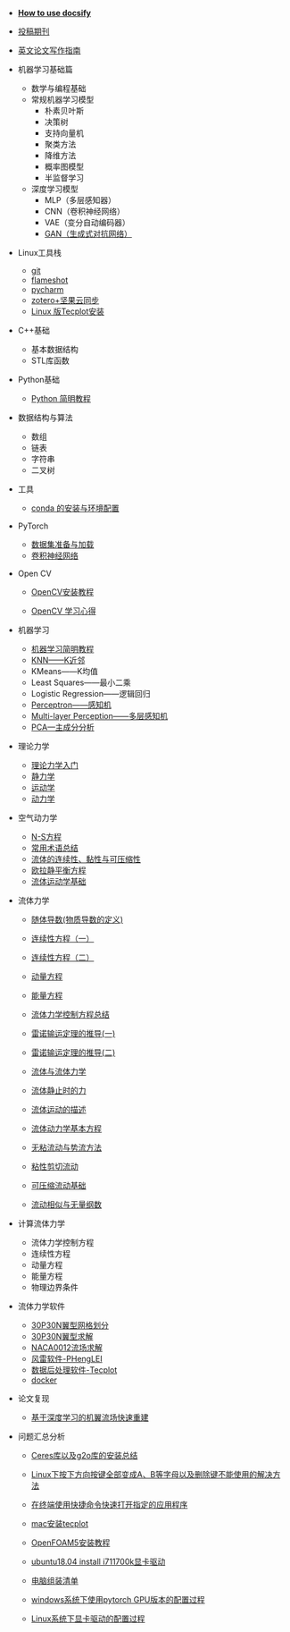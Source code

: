 
* [**How to use docsify**](./docs/how-to-use-docsify.md)
  
* [投稿期刊](./docs/paper.md)
  
* [英文论文写作指南](./docs/paper_writing_tips.md)
  
* 机器学习基础篇
  
  * 数学与编程基础
  * 常规机器学习模型
    * 朴素贝叶斯
    * 决策树
    * 支持向量机
    * 聚类方法
    * 降维方法
    * 概率图模型
    * 半监督学习
  * 深度学习模型
    * MLP（多层感知器）
    * CNN（卷积神经网络）
    * VAE（变分自动编码器）
    * [GAN（生成式对抗网络）](./docs/GAN_demo.md)
  
* Linux工具栈
  
  * [git](./docs/git.md)
  * [flameshot](./docs/flameshot.md)
  * [pycharm](./docs/pycharm.md)
  * [zotero+坚果云同步](./docs/zotero.md)
  * [Linux 版Tecplot安装](./docs/tecplot_linux.md)
  
* C++基础

  * 基本数据结构
  * STL库函数
  
* Python基础

  * [Python 简明教程](./docs/python简明教程)

* 数据结构与算法

  * 数组
  * 链表
  * 字符串
  * 二叉树
  
* 工具
  
  * [conda 的安装与环境配置 ](./docs/conda.md)
  
* PyTorch

  * [数据集准备与加载](./docs/dataset.md)
  * [卷积神经网络](./docs/CNN.md)
  
* Open CV 

  * [OpenCV安装教程](./docs/OpenCV安装教程.md)

  * [OpenCV 学习心得](./docs/OpenCV学习教程.md)

* 机器学习

  * [机器学习简明教程](./docs/机器学习简明教程.md)
  * [KNN——K近邻](./docs/KNN.md)
  * KMeans——K均值
  * Least Squares——最小二乘
  * Logistic Regression——逻辑回归
  * [Perceptron——感知机](./docs/perceptron.md)
  * [Multi-layer Perception——多层感知机](./docs/multiPerceptron.md)
  * [PCA—主成分分析](./docs/PCA.md)

* 理论力学

  * [理论力学入门](./docs/理论力学入门.md) 
  * [静力学](./docs/理论力学之静力学.md)
  * [运动学](./docs/理论力学之运动学.md)
  * [动力学](./docs/理论力学之动力学.md)

* 空气动力学
  
  * [N-S方程](./docs/d.md)
  * [常用术语总结](./docs/professional.md)
  * [流体的连续性、黏性与可压缩性](./docs/aerodynamics1.md)
  * [欧拉静平衡方程](./docs/aerodynamics2.md)
  * [流体运动学基础](./docs/aerodynamics3.md)
  
* 流体力学

  * [随体导数(物质导数的定义)](./docs/material_derivative.md)

  * [连续性方程（一）](./docs/continuous1.md)

  * [连续性方程（二）](./docs/continuous2.md)

  * [动量方程](./docs/momentum.md)

  * [能量方程](./docs/energy.md)

  * [流体力学控制方程总结](./docs/control.md)

  * [雷诺输运定理的推导(一)](./docs/leinuo1.md)

  * [雷诺输运定理的推导(二)](./docs/leinuo2.md)

  * [流体与流体力学]()

  * [流体静止时的力]()

  * [流体运动的描述]()

  * [流体动力学基本方程]()

  * [无粘流动与势流方法]()

  * [粘性剪切流动]()

  * [可压缩流动基础]()

  * [流动相似与无量纲数]()

* 计算流体力学

  * 流体力学控制方程
  * 连续性方程
  * 动量方程
  * 能量方程
  * 物理边界条件

* 流体力学软件

  *  [30P30N翼型网格划分](./docs/30p30n_pointwise.md)
  *  [30P30N翼型求解](./docs/30p30n_fluent.md)
  *  [NACA0012流场求解](./docs/naca0012.md)
  * [风雷软件-PHengLEI](./docs/PHengLEI)
  * [数据后处理软件-Tecplot](./docs/tecplot.md)
  * [docker](./docs/docker.md)
  
* 论文复现

  * [基于深度学习的机翼流场快速重建](./docs/fast_flow.md)

* 问题汇总分析
  
  * [Ceres库以及g2o库的安装总结](./docs/Ceres库以及g2o库的安装总结.md)
  
  * [Linux下按下方向按键全部变成A、B等字母以及删除键不能使用的解决方法](./docs/Linux下按下方向按键全部变成A、B等字母以及删除键不能使用的解决方法.md)
  
  * [在终端使用快捷命令快速打开指定的应用程序](./docs/在终端使用快捷命令快速打开指定的应用程序.md)
  
  * [mac安装tecplot](./docs/tecplot.md)
  
  * [OpenFOAM5安装教程](./docs/openfoam5.md)
  
  * [ubuntu18.04 install i711700k显卡驱动](./docs/i7.md)
  
  * [电脑组装清单](./docs/电脑组装清单.md)
  
  * [windows系统下使用pytorch GPU版本的配置过程](./docs/cuda.md)
  
  * [Linux系统下显卡驱动的配置过程](./docs/cuda_gpu.md)
  
    
  
    
  
  
  
  
  
  
  

